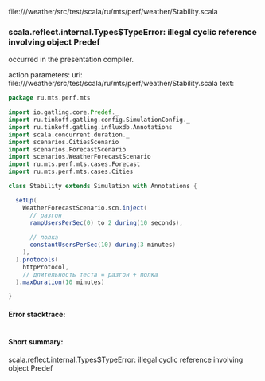 file://<WORKSPACE>/weather/src/test/scala/ru/mts/perf/weather/Stability.scala
### scala.reflect.internal.Types$TypeError: illegal cyclic reference involving object Predef

occurred in the presentation compiler.

action parameters:
uri: file://<WORKSPACE>/weather/src/test/scala/ru/mts/perf/weather/Stability.scala
text:
```scala
package ru.mts.perf.mts

import io.gatling.core.Predef._
import ru.tinkoff.gatling.config.SimulationConfig._
import ru.tinkoff.gatling.influxdb.Annotations
import scala.concurrent.duration._
import scenarios.CitiesScenario
import scenarios.ForecastScenario
import scenarios.WeatherForecastScenario
import ru.mts.perf.mts.cases.Forecast
import ru.mts.perf.mts.cases.Cities

class Stability extends Simulation with Annotations {

  setUp(
    WeatherForecastScenario.scn.inject(
      // разгон
      rampUsersPerSec(0) to 2 during(10 seconds),
      
      // полка
      constantUsersPerSec(10) during(3 minutes)
    ),
  ).protocols(
    httpProtocol,
    // длительность теста = разгон + полка
  ).maxDuration(10 minutes)

}

```



#### Error stacktrace:

```

```
#### Short summary: 

scala.reflect.internal.Types$TypeError: illegal cyclic reference involving object Predef